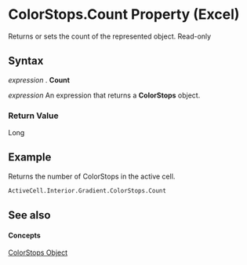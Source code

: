 
# ColorStops.Count Property (Excel)

Returns or sets the count of the represented object. Read-only


## Syntax

 _expression_ . **Count**

 _expression_ An expression that returns a **ColorStops** object.


### Return Value

Long


## Example

Returns the number of ColorStops in the active cell.


```vb
ActiveCell.Interior.Gradient.ColorStops.Count
```


## See also


#### Concepts


[ColorStops Object](e138347b-f03c-2f50-bf61-f7f2182c9681.md)
